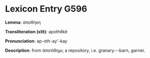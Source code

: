 # Lexicon Entry G596

**Lemma**: ἀποθήκη

**Transliteration (xlit)**: apothḗkē

**Pronunciation**: ap-oth-ay'-kay

**Description**:
from ἀποτίθημι; a repository, i.e. granary:--barn, garner.

